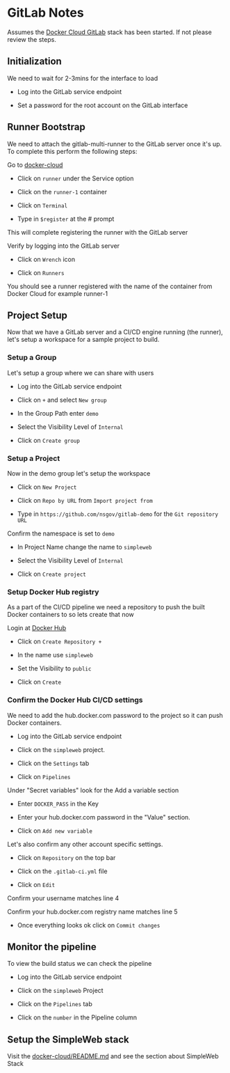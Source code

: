 # GitLab Notes

Assumes the [Docker Cloud GitLab](https://github.com/nsgov/gitlab-demo/tree/master/docker-cloud#gitlab-stack) stack has been started. If not please review the steps.

## Initialization
We need to wait for 2-3mins for the interface to load

* Log into the GitLab service endpoint

* Set a password for the root account on the GitLab interface


## Runner Bootstrap
We need to attach the gitlab-multi-runner to the GitLab server once it's up. To complete
this perform the following steps:

Go to [docker-cloud](https://cloud.docker.com)

* Click on `runner` under the Service option

* Click on the `runner-1` container

* Click on `Terminal`

* Type in `$register` at the # prompt

This will complete registering the runner with the GitLab server

Verify by logging into the GitLab server

* Click on `Wrench` icon

* Click on `Runners`

You should see a runner registered with the name of the container from Docker Cloud for example runner-1

## Project Setup
Now that we have a GitLab server and a CI/CD engine running (the runner), let's setup a workspace for a sample project to build.

### Setup a Group
Let's setup a group where we can share with users

* Log into the GitLab service endpoint

* Click on `+` and select `New group`

* In the Group Path enter `demo`

* Select the Visibility Level of `Internal`

* Click on `Create group`

### Setup a Project
Now in the demo group let's setup the workspace

* Click on `New Project`

* Click on `Repo by URL` from `Import project from`

* Type in `https://github.com/nsgov/gitlab-demo` for the `Git repository URL`

Confirm the namespace is set to `demo`

* In Project Name change the name to `simpleweb`

* Select the Visibility Level of `Internal`

* Click on `Create project`


### Setup Docker Hub registry
As a part of the CI/CD pipeline we need a repository to push the built Docker containers to so lets create that now

Login at [Docker Hub](https://hub.docker.com/)

* Click on `Create Repository +`

* In the name use `simpleweb`

* Set the Visibility to `public`

* Click on `Create`


### Confirm the Docker Hub CI/CD settings
We need to add the hub.docker.com password to the project so it can push Docker containers.

* Log into the GitLab service endpoint

* Click on the `simpleweb` project.

* Click on the `Settings` tab

* Click on `Pipelines`

Under "Secret variables" look for the Add a variable section

* Enter `DOCKER_PASS` in the Key

* Enter your hub.docker.com password in the "Value" section.

* Click on `Add new variable`

Let's also confirm any other account specific settings.

* Click on `Repository` on the top bar

* Click on the `.gitlab-ci.yml` file

* Click on `Edit`

Confirm your username matches line 4

Confirm your hub.docker.com registry name matches line 5

* Once everything looks ok click on `Commit changes`

## Monitor the pipeline
To view the build status we can check the pipeline

* Log into the GitLab service endpoint

* Click on the `simpleweb` Project

* Click on the `Pipelines` tab

* Click on the `number` in the Pipeline column


## Setup the SimpleWeb stack
Visit the [docker-cloud/README.md](https://github.com/nsgov/gitlab-demo/tree/master/docker-cloud#simpleweb-stack) and see the section about SimpleWeb Stack
